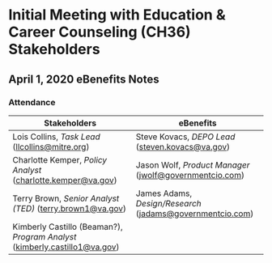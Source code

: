 # Initial Meeting with Education & Career Counseling (CH36) Stakeholders
April 1, 2020
eBenefits Notes
--------
### Attendance
|Stakeholders|eBenefits|
|---|---|
|Lois Collins, _Task Lead_ (llcollins@mitre.org) |Steve Kovacs, _DEPO Lead_ (steven.kovacs@va.gov)|
|Charlotte Kemper, _Policy Analyst_ (charlotte.kemper@va.gov)|Jason Wolf, _Product Manager_ (jwolf@governmentcio.com)|
|Terry Brown, _Senior Analyst (TED)_ (terry.brown1@va.gov)|James Adams, _Design/Research_ (jadams@governmentcio.com)|
|Kimberly Castillo (Beaman?), _Program Analyst_ (kimberly.castillo1@va.gov)|   |

